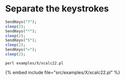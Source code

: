 # Separate the keystrokes

```perl
SendKeys("7");
sleep(2);
SendKeys("*");
sleep(2);
SendKeys("5");
sleep(2);
SendKeys("=");
sleep(2);
```

```
perl examples/X/xcalc22.pl
```

{% embed include file="src/examples/X/xcalc22.pl" %}




